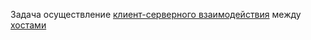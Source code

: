 


Задача осуществление [клиент-серверного взаимодействия](<../Сеть/Клиент-серверная модель>) между [хостами](Хост)